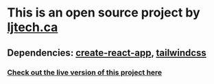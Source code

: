# This is an open source project by [ljtech.ca](https://ljtech.ca/)

## Dependencies: [create-react-app](https://create-react-app.dev/), [tailwindcss](https://tailwindcss.com/docs/guides/create-react-app)

### [Check out the live version of this project here](https://herbicide-dilution-calculator.vercel.app/)
